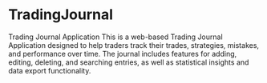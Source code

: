# TradingJournal
 Trading Journal Application This is a web-based Trading Journal Application designed to help traders track their trades, strategies, mistakes, and performance over time. The journal includes features for adding, editing, deleting, and searching entries, as well as statistical insights and data export functionality.
